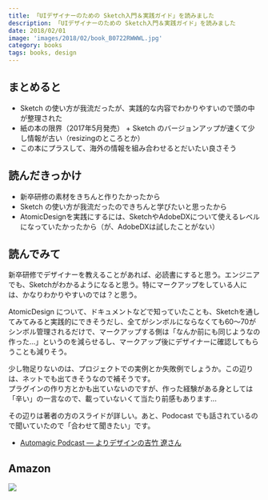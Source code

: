 ```yaml
---
title: 「UIデザイナーのための Sketch入門＆実践ガイド」を読みました
description: 「UIデザイナーのための Sketch入門＆実践ガイド」を読みました
date: 2018/02/01
image: 'images/2018/02/book_B0722RWWWL.jpg'
category: books
tags: books, design
---
```


## まとめると

- Sketch の使い方が我流だったが、実践的な内容でわかりやすいので頭の中が整理された
- 紙の本の限界（2017年5月発売） + Sketch のバージョンアップが速くて少し情報が古い（resizingのところとか）
- この本にプラスして、海外の情報を組み合わせるとだいたい良さそう

## 読んだきっかけ

- 新卒研修の素材をきちんと作りたかったから
- Sketch の使い方が我流だったのできちんと学びたいと思ったから
- AtomicDesignを実践にするには、SketchやAdobeDXについて使えるレベルになっていたかったから（が、AdobeDXは試したことがない）

## 読んでみて

新卒研修でデザイナーを教えることがあれば、必読書にすると思う。エンジニアでも、Sketchがわかるようになると思う。特にマークアップをしている人には、かなりわかりやすいのでは？と思う。  

AtomicDesign について、ドキュメントなどで知っていたことも、Sketchを通してみてみると実践的にできそうだし、全てがシンボルにならなくても60〜70がシンボル管理されるだけで、マークアップする側は「なんか前にも同じようなの作った...」というのを減らせるし、マークアップ後にデザイナーに確認してもらうことも減りそう。

少し物足りないのは、プロジェクトでの実例とか失敗例でしょうか。この辺りは、ネットでも出てきそうなので補そうです。  
プラグインの作り方とかも出ていないのですが、作った経験がある身としては「辛い」の一言なので、載っていないくて当たり前感もあります...  

その辺りは著者の方のスライドが詳しい。あと、Podocast でも話されているので聞いていたので「合わせて聞きたい」です。

- [Automagic Podcast — よりデザインの吉竹 遼さん](
http://automagic.fm/post/170813183805/ryopan)

<script async class="speakerdeck-embed" data-id="aa69e8ab373a4758a5992ed326bcdf32" data-ratio="1.77777777777778" src="//speakerdeck.com/assets/embed.js"></script>


## Amazon

[![](http://images-jp.amazon.com/images/P/B0722RWWWL.09.MAIN._SCLZZZZZZZ_.jpg)](https://www.amazon.co.jp/dp/B0722RWWWL/)
